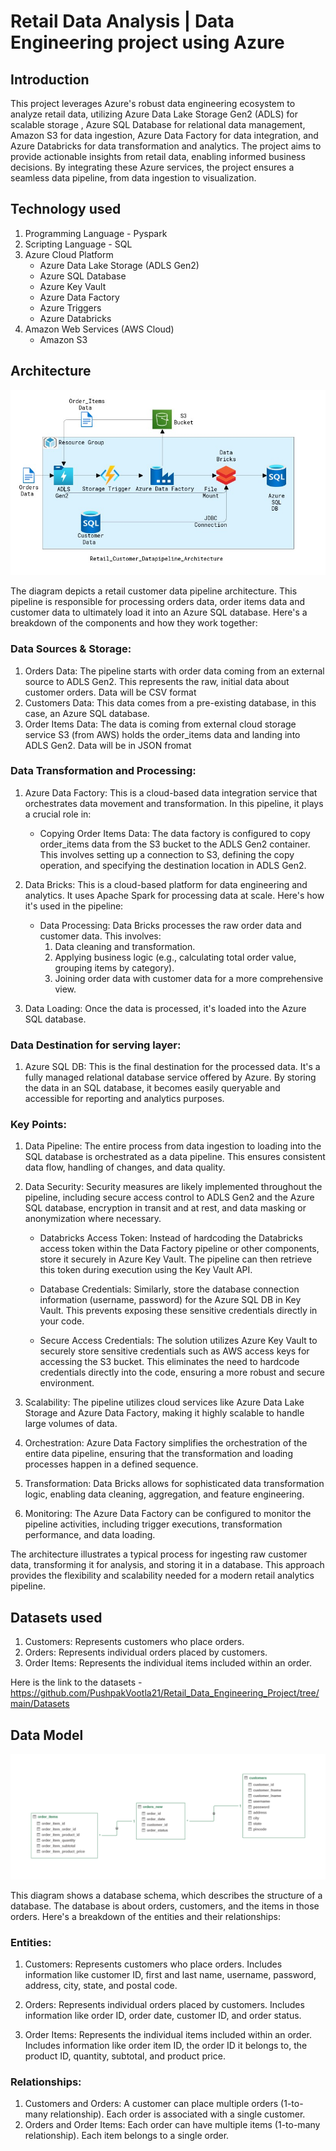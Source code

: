 # Retail Data Analysis | Data Engineering project using Azure
## Introduction
This project leverages Azure's robust data engineering ecosystem to analyze retail data, utilizing Azure Data Lake Storage Gen2 (ADLS) for scalable storage , Azure SQL Database for relational data management, Amazon S3 for data ingestion, Azure Data Factory for data integration, and Azure Databricks for data transformation and analytics. The project aims to provide actionable insights from retail data, enabling informed business decisions. By integrating these Azure services, the project ensures a seamless data pipeline, from data ingestion to visualization.

## Technology used
1. Programming Language - Pyspark
2. Scripting Language - SQL
3. Azure Cloud Platform
   - Azure Data Lake Storage (ADLS Gen2)
   - Azure SQL Database
   - Azure Key Vault
   - Azure Data Factory
   - Azure Triggers
   - Azure Databricks
4. Amazon Web Services (AWS Cloud)
   - Amazon S3

## Architecture
![Project Architecture](https://github.com/PushpakVootla21/Retail_Data_Engineering_Project/blob/main/Pipeline_Architecture.jpg)

The diagram depicts a retail customer data pipeline architecture. This pipeline is responsible for processing orders data, order items data and customer data to ultimately load it into an Azure SQL database. Here's a breakdown of the components and how they work together:

### Data Sources & Storage:

1. Orders Data:  The pipeline starts with order data coming from an external source to ADLS Gen2. This represents the raw, initial data about customer orders. Data will be CSV format
2. Customers Data: This data comes from a pre-existing database, in this case, an Azure SQL database.
3. Order Items Data: The data is coming from external cloud storage service S3 (from AWS) holds the order_items data and landing into ADLS Gen2. Data will be in JSON fromat

### Data Transformation and Processing:

1. Azure Data Factory: This is a cloud-based data integration service that orchestrates data movement and transformation. In this pipeline, it plays a crucial role in:
   - Copying Order Items Data: The data factory is configured to copy order_items data from the S3 bucket to the ADLS Gen2 container. This involves setting up a connection to S3, defining the copy operation, and specifying the destination location in ADLS Gen2.

2. Data Bricks: This is a cloud-based platform for data engineering and analytics. It uses Apache Spark for processing data at scale. Here's how it's used in the pipeline:
   - Data Processing: Data Bricks processes the raw order data and customer data. This involves:
     1.  Data cleaning and transformation.
     2.  Applying business logic (e.g., calculating total order value, grouping items by category).
     3.  Joining order data with customer data for a more comprehensive view.
3. Data Loading: Once the data is processed, it's loaded into the Azure SQL database.

### Data Destination for serving layer: 

1. Azure SQL DB: This is the final destination for the processed data. It's a fully managed relational database service offered by Azure. By
   storing the data in an SQL database, it becomes easily queryable and accessible for reporting and analytics purposes.
   
### Key Points:
1. Data Pipeline: The entire process from data ingestion to loading into the SQL database is orchestrated as a data pipeline. This ensures consistent data flow, handling of changes, and data quality.
   
2. Data Security: Security measures are likely implemented throughout the pipeline, including secure access control to ADLS Gen2 and the Azure SQL database, encryption in transit and at rest, and data masking or anonymization where necessary.
   
   - Databricks Access Token: Instead of hardcoding the Databricks access token within the Data Factory pipeline or other components, store it securely in Azure Key Vault. The pipeline can then retrieve this token during execution using the Key Vault API.
     
   - Database Credentials: Similarly, store the database connection information (username, password) for the Azure SQL DB in Key Vault. This prevents exposing these sensitive credentials directly in your code.
     
   - Secure Access Credentials: The solution utilizes Azure Key Vault to securely store sensitive credentials such as AWS access keys for accessing the S3 bucket. This eliminates the need to hardcode credentials directly into the code, ensuring a more robust and secure environment.
     
4. Scalability: The pipeline utilizes cloud services like Azure Data Lake Storage and Azure Data Factory, making it highly scalable to handle large volumes of data.
   
6. Orchestration: Azure Data Factory simplifies the orchestration of the entire data pipeline, ensuring that the transformation and loading processes happen in a defined sequence.
   
7. Transformation: Data Bricks allows for sophisticated data transformation logic, enabling data cleaning, aggregation, and feature engineering.
   
8. Monitoring: The Azure Data Factory can be configured to monitor the pipeline activities, including trigger executions, transformation performance, and data loading.

The architecture illustrates a typical process for ingesting raw customer data, transforming it for analysis, and storing it in a database. This approach provides the flexibility and scalability needed for a modern retail analytics pipeline.

## Datasets used
1. Customers: Represents customers who place orders.
2. Orders: Represents individual orders placed by customers.
3. Order Items: Represents the individual items included within an order.

Here is the link to the datasets - https://github.com/PushpakVootla21/Retail_Data_Engineering_Project/tree/main/Datasets

## Data Model
![Data Model](https://github.com/PushpakVootla21/Retail_Data_Engineering_Project/blob/main/ER.png)

This diagram shows a database schema, which describes the structure of a database. The database is about orders, customers, and the items in those orders. Here's a breakdown of the entities and their relationships:

### Entities:

1. Customers: Represents customers who place orders. Includes information like customer ID, first and last name, username, password, address, city, state, and postal code.
   
3. Orders: Represents individual orders placed by customers. Includes information like order ID, order date, customer ID, and order status.
   
4. Order Items: Represents the individual items included within an order. Includes information like order item ID, the order ID it belongs to, the product ID, quantity, subtotal, and product price.
   
### Relationships:

1. Customers and Orders: A customer can place multiple orders (1-to-many relationship). Each order is associated with a single customer.
2. Orders and Order Items: Each order can have multiple items (1-to-many relationship). Each item belongs to a single order.


